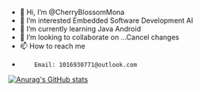 - 👋 Hi, I’m @CherryBlossomMona
- 👀 I’m interested Embedded Software Development  AI 
- 🌱 I’m currently learning Java Android
- 💞️ I’m looking to collaborate on ...Cancel changes
- 📫 How to reach me 
-         Email: 1016930771@outlook.com
[![Anurag's GitHub stats](https://github-readme-stats.vercel.app/api?username=CherryBlossomMona)]([(https://github.com/CherryBlossomMona/JetBrains-Academy)])
<!---
CherryBlossomMona/CherryBlossomMona is a ✨ special ✨ repository because its `README.md` (this file) appears on your GitHub profile.
You can click the Preview link to take a look at your changes.
--->
